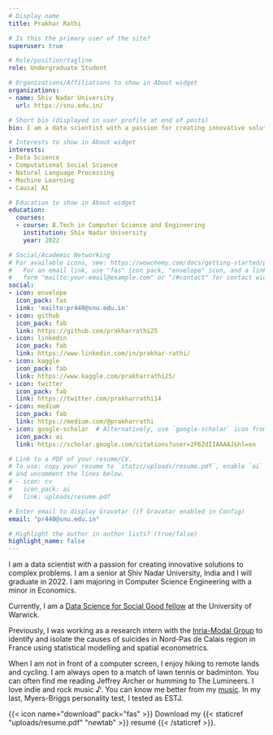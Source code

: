 ```yaml
---
# Display name
title: Prakhar Rathi

# Is this the primary user of the site?
superuser: true

# Role/position/tagline
role: Undergraduate Student

# Organizations/Affiliations to show in About widget
organizations:
- name: Shiv Nadar University
  url: https://snu.edu.in/

# Short bio (displayed in user profile at end of posts)
bio: I am a data scientist with a passion for creating innovative solutions to complex problems.

# Interests to show in About widget
interests:
- Data Science
- Computational Social Science
- Natural Language Processing 
- Machine Learning
- Causal AI

# Education to show in About widget
education:
  courses:
  - course: B.Tech in Computer Science and Engineering
    institution: Shiv Nadar University
    year: 2022

# Social/Academic Networking
# For available icons, see: https://wowchemy.com/docs/getting-started/page-builder/#icons
#   For an email link, use "fas" icon pack, "envelope" icon, and a link in the
#   form "mailto:your-email@example.com" or "/#contact" for contact widget.
social:
- icon: envelope
  icon_pack: fas
  link: 'mailto:pr440@snu.edu.in'
- icon: github
  icon_pack: fab
  link: https://github.com/prakharrathi25
- icon: linkedin
  icon_pack: fab
  link: https://www.linkedin.com/in/prakhar-rathi/
- icon: kaggle
  icon_pack: fab
  link: https://www.kaggle.com/prakharrathi25/
- icon: twitter
  icon_pack: fab
  link: https://twitter.com/prakharrathi14
- icon: medium 
  icon_pack: fab
  link: https://medium.com/@prakharrathi
- icon: google-scholar  # Alternatively, use `google-scholar` icon from `ai` icon pack
  icon_pack: ai
  link: https://scholar.google.com/citations?user=2F6ZdIIAAAAJ&hl=en

# Link to a PDF of your resume/CV.
# To use: copy your resume to `static/uploads/resume.pdf`, enable `ai` icons in `params.toml`, 
# and uncomment the lines below.
# - icon: cv
#   icon_pack: ai
#   link: uploads/resume.pdf

# Enter email to display Gravatar (if Gravatar enabled in Config)
email: "pr440@snu.edu.in"

# Highlight the author in author lists? (true/false)
highlight_name: false
---
```


I am a data scientist with a passion for creating innovative solutions to complex problems. I am a senior at Shiv Nadar University, India and I will graduate in 2022. I am majoring in Computer Science Engineering with a minor in Economics.

Currently, I am a [Data Science for Social Good fellow](https://warwick.ac.uk/research/data-science/warwick-data/dssgx/) at the University of Warwick. 

Previously, I was working as a research intern with the [Inria-Modal Group](https://www.inria.fr/en) to identify and isolate the causes of suicides in Nord-Pas de Calais region in France using statistical modelling and spatial econometrics. 

<!-- I am an avid debater and Model UN enthusiast. I have participated in over 50 parliamentary debates and Model UN conferences. This is where I get to argue, refine and contextualise my views. I love debating as a mental exercise because it helps me devlop my critical thinking ability as well as question the reasoning and evidence behind a statement. I have often applied these skills to scientific reasoning and hypothesis building. I often conduct training sessions for students in the field of leadership and public speaking. -->

When I am not in front of a computer screen, I enjoy hiking to remote lands and cycling. I am always open to a match of lawn tennis or badminton. You can often find me reading Jeffrey Archer or humming to The Lumineers. I love indie and rock music ♪. You can know me better from my [music](https://open.spotify.com/playlist/55TKQygNmJjb38rjaDZ3NN?si=luxTkgeqRxC9rrDT4Mhe3A). In my last, Myers-Briggs personality test, I tested as ESTJ.

{{< icon name="download" pack="fas" >}} Download my {{< staticref "uploads/resume.pdf" "newtab" >}} resumé {{< /staticref >}}.
